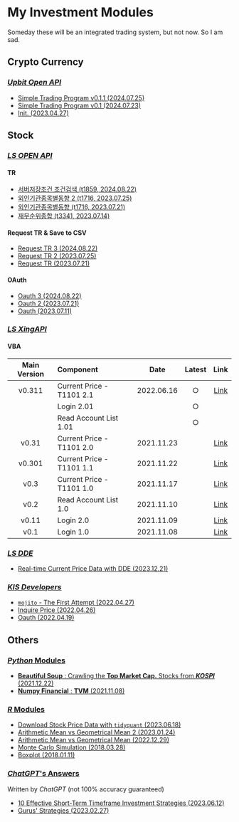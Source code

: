# My Investment Modules

Someday these will be an integrated trading system, but not now. So I am sad.



## Crypto Currency


### [*Upbit Open API*](/Upbit)

- [Simple Trading Program v0.1.1 (2024.07.25)](/Upbit/README.md#simple-trading-program-v011-20240725)
- [Simple Trading Program v0.1 (2024.07.23)](/Upbit/README.md#simple-trading-program-v01-20240723)
- [Init. (2023.04.27)](/Upbit/README.md#init-20230427)



## Stock


### [*LS OPEN API*](/LS/OpenAPI)

#### TR
- [서버저장조건 조건검색 (t1859, 2024.08.22)](/LS/OpenAPI/README.md#서버저장조건-조건검색-t1859-20240822)
- [외인기관종목별동향 2 (t1716, 2023.07.25)](/LS/OpenAPI/README.md#외인기관종목별동향-2-t1716-20230725)
- [외인기관종목별동향 (t1716, 2023.07.21)](/LS/OpenAPI/README.md#외인기관종목별동향-t1716-20230721)
- [재무순위종합 (t3341, 2023.07.14)](/LS/OpenAPI/README.md#재무순위종합-t3341-20230714)

#### Request TR & Save to CSV
- [Request TR 3 (2024.08.22)](/LS/OpenAPI/README.md#request-tr-3-20240822)
- [Request TR 2 (2023.07.25)](/LS/OpenAPI/README.md#request-tr-2-20230725)
- [Request TR (2023.07.21)](/LS/OpenAPI/README.md#request-tr-20230721)

#### OAuth
- [Oauth 3 (2024.08.22)](/LS/OpenAPI/README.md#oauth-3-20240822)
- [Oauth 2 (2023.07.21)](/LS/OpenAPI/README.md#oauth-2-20230721)
- [Oauth (2023.07.11)](/LS/OpenAPI/README.md#oauth-20230711)


### [*LS XingAPI*](/LS/XingAPI)

#### VBA
| Main Version | Component | Date | Latest | Link |
|:-:|:--|:-:|:-:|:-:|
| v0.311 | Current Price - T1101 2.1 | 2022.06.16 | ○ | [Link](/XingAPI/README.md#v0311--current-price---t1101-21-20220617) |
| | Login 2.01 | | ○ | |
| | Read Account List 1.01 | | ○ | |
| v0.31 | Current Price - T1101 2.0 | 2021.11.23 | | [Link](/XingAPI/README.md#v031--current-price---t1101-2-20211123) |
| v0.301 | Current Price - T1101 1.1 | 2021.11.22 | | [Link](/XingAPI/README.md#v0301--current-price---t1101-11-20211122) |
| v0.3 | Current Price - T1101 1.0 | 2021.11.17 | | [Link](/XingAPI/README.md#v03--current-price---t1101-10-20211117) |
| v0.2 | Read Account List 1.0 | 2021.11.10 | | [Link](/XingAPI/README.md#v02--read-account-list-10-20211110) |
| v0.11 | Login 2.0 | 2021.11.09 | | [Link](/XingAPI/README.md#v011--login-20-20211109) |
| v0.1 | Login 1.0 | 2021.11.08 | | [Link](/XingAPI/README.md#v01--login-10-20211108) |


### [*LS DDE*](/LS/DDE)

- [Real-time Current Price Data with DDE (2023.12.21)](/LS/DDE/README.md#real-time-current-price-data-with-dde-20231221)


### [*KIS Developers*](/KIS_Developers)

- [`mojito` - The First Attempt (2022.04.27)](/KIS_Developers/README.md#mojito---the-first-attempt-20220427)
- [Inquire Price (2022.04.26)](/KIS_Developers/README.md#inquire-price-20220426)
- [Oauth (2022.04.19)](/KIS_Developers/README.md#oauth-20220419)



## Others


### [*Python* Modules](/Python)

- [**Beautiful Soup** : Crawling the **Top Market Cap.** Stocks from ***KOSPI*** (2021.12.22)](/Python/README.md#beautiful-soup--crawling-the-top-market-cap-stocks-from-kospi-20211222)
- [**Numpy Financial** : **TVM** (2021.11.08)](/Python/README.md#numpy-financial--tvm-20211108)


### [*R* Modules](/R)

- [Download Stock Price Data with `tidyquant` (2023.06.18)](/R/README.md#download-stock-price-data-with-tidyquant-20230618)
- [Arithmetic Mean vs Geometrical Mean 2 (2023.01.24)](/R/README.md#arithmetic-mean-vs-geometrical-mean-2-20230124)
- [Arithmetic Mean vs Geometrical Mean (2022.12.29)](/R/README.md#arithmetic-mean-vs-geometrical-mean-20221229)
- [Monte Carlo Simulation (2018.03.28)](/R/README.md#monte-carlo-simulation-20180328)
- [Boxplot (2018.01.11)](/R/README.md#boxplot-20180111)


### [*ChatGPT*'s Answers](/ChatGPT/)

Written by *ChatGPT* (not 100% accuracy guaranteed)
- [10 Effective Short-Term Timeframe Investment Strategies (2023.06.12)](/ChatGPT/ShortTermTimeframe/README.md)
- [Gurus' Strategies (2023.02.27)](/ChatGPT/GurusStrategies/README.md)
